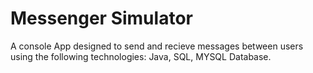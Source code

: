 # Messenger Simulator

A console App designed to send and recieve messages between users using the following technologies: Java, SQL, MYSQL Database.


